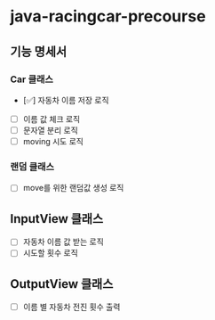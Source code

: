 # java-racingcar-precourse


## 기능 명세서

### Car 클래스
- [✅] 자동차 이름 저장 로직
- [ ] 이름 값 체크 로직
- [ ] 문자열 분리 로직 
- [ ] moving 시도 로직

### 랜덤 클래스
- [ ] move를 위한 랜덤값 생성 로직 

## InputView 클래스
- [ ] 자동차 이름 값 받는 로직
- [ ] 시도할 횟수 로직

## OutputView 클래스
- [ ] 이름 별 자동차 전진 횟수 출력
